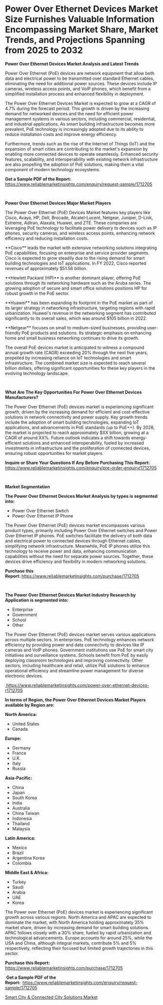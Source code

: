 <p><h1>Power Over Ethernet Devices Market Size Furnishes Valuable Information Encompassing Market Share, Market Trends, and Projections Spanning from 2025 to 2032</h1></p><p><strong>Power Over Ethernet Devices Market Analysis and Latest Trends</strong></p>
<p><p>Power Over Ethernet (PoE) devices are network equipment that allow both data and electrical power to be transmitted over standard Ethernet cables, eliminating the need for additional power sources. These devices include IP cameras, wireless access points, and VoIP phones, which benefit from a simplified installation process and enhanced flexibility in deployment.</p><p>The Power Over Ethernet Devices Market is expected to grow at a CAGR of 4.7% during the forecast period. This growth is driven by the increasing demand for networked devices and the need for efficient power management systems in various sectors, including commercial, residential, and industrial applications. As smart building infrastructure becomes more prevalent, PoE technology is increasingly adopted due to its ability to reduce installation costs and improve energy efficiency.</p><p>Furthermore, trends such as the rise of the Internet of Things (IoT) and the expansion of smart cities are contributing to the market's expansion by enabling more connected devices to operate seamlessly. Enhanced security features, scalability, and interoperability with existing network infrastructure are also propelling the adoption of PoE solutions, making them a vital component of modern technology ecosystems.</p></p>
<p><strong>Get a Sample PDF of the Report:&nbsp;</strong> <a href="https://www.reliablemarketinsights.com/enquiry/request-sample/1712705?utm_campaign=3267&utm_medium=2&utm_source=Github&utm_content=ia&utm_term=28032025&utm_id=power-over-ethernet-devices">https://www.reliablemarketinsights.com/enquiry/request-sample/1712705</a></p>
<p>&nbsp;</p>
<p><strong>Power Over Ethernet Devices Major Market Players</strong></p>
<p><p>The Power Over Ethernet (PoE) Devices Market features key players like Cisco, Avaya, HP, Dell, Brocade, Alcatel-Lucent, Netgear, Juniper, D-Link, Extreme, Adtran, Alaxala, Huawei, and ZTE. These companies are leveraging PoE technology to facilitate power delivery to devices such as IP phones, security cameras, and wireless access points, enhancing network efficiency and reducing installation costs. </p><p>**Cisco** leads the market with extensive networking solutions integrating PoE capabilities, focusing on enterprise and service provider segments. Cisco is expected to grow steadily due to the rising demand for smart building technologies and IoT applications. In FY 2022, Cisco reported revenues of approximately $51.56 billion.</p><p>**Hewlett Packard (HP)** is another dominant player, offering PoE solutions through its networking hardware such as the Aruba series. The growing adoption of secure and smart office solutions positions HP for robust growth in the PoE sector.</p><p>**Huawei** has been expanding its footprint in the PoE market as part of its larger strategy in networking infrastructure, targeting regions with rapid urbanization. Huawei's revenue in the networking segment has contributed significantly to its overall sales, which was around $105 billion in 2022.</p><p>**Netgear** focuses on small to medium-sized businesses, providing user-friendly PoE products and solutions. Its strategic emphasis on enhancing home and small business networking continues to drive its growth.</p><p>The overall PoE devices market is anticipated to witness a compound annual growth rate (CAGR) exceeding 20% through the next five years, propelled by increasing reliance on IoT technologies and smart infrastructure. The combined market size is expected to reach several billion dollars, offering significant opportunities for these key players in the evolving technology landscape.</p></p>
<p>&nbsp;</p>
<p><strong>What Are The Key Opportunities For Power Over Ethernet Devices Manufacturers?</strong></p>
<p><p>The Power Over Ethernet (PoE) devices market is experiencing significant growth, driven by the increasing demand for efficient and cost-effective solutions in network connectivity and power supply. Key growth trends include the adoption of smart building technologies, expanding IoT applications, and advancements in PoE standards (up to PoE++). By 2028, the market is projected to reach approximately $XX billion, growing at a CAGR of around XX%. Future outlook indicates a shift towards energy-efficient solutions and enhanced interoperability, fueled by increased investments in infrastructure and the proliferation of connected devices, ensuring robust opportunities for market players.</p></p>
<p><strong>Inquire or Share Your Questions If Any Before Purchasing This Report:</strong> <a href="https://www.reliablemarketinsights.com/enquiry/pre-order-enquiry/1712705?utm_campaign=3267&utm_medium=2&utm_source=Github&utm_content=ia&utm_term=28032025&utm_id=power-over-ethernet-devices">https://www.reliablemarketinsights.com/enquiry/pre-order-enquiry/1712705</a></p>
<p>&nbsp;</p>
<p><strong>Market Segmentation</strong></p>
<p><strong>The Power Over Ethernet Devices Market Analysis by types is segmented into:</strong></p>
<p><ul><li>Power Over Ethernet Switch</li><li>Power Over Ethernet IP Phone</li></ul></p>
<p><p>The Power Over Ethernet (PoE) devices market encompasses various product types, primarily including Power Over Ethernet switches and Power Over Ethernet IP phones. PoE switches facilitate the delivery of both data and electrical power to connected devices through Ethernet cables, simplifying network infrastructure. Meanwhile, PoE IP phones utilize this technology to receive power and data, enhancing communication capabilities without the need for separate power sources. Together, these devices drive efficiency and flexibility in modern networking solutions.</p></p>
<p><strong>Purchase this Report:&nbsp;</strong><a href="https://www.reliablemarketinsights.com/purchase/1712705?utm_campaign=3267&utm_medium=2&utm_source=Github&utm_content=ia&utm_term=28032025&utm_id=power-over-ethernet-devices">https://www.reliablemarketinsights.com/purchase/1712705</a></p>
<p>&nbsp;</p>
<p><strong>The Power Over Ethernet Devices Market Industry Research by Application is segmented into:</strong></p>
<p><ul><li>Enterprise</li><li>Government</li><li>School</li><li>Other</li></ul></p>
<p><p>The Power Over Ethernet (PoE) devices market serves various applications across multiple sectors. In enterprises, PoE technology enhances network efficiency by providing power and data connectivity to devices like IP cameras and VoIP phones. Government institutions use PoE for smart city initiatives and surveillance systems. Schools benefit from PoE by easily deploying classroom technologies and improving connectivity. Other sectors, including healthcare and retail, utilize PoE solutions to enhance operational efficiency and streamline power management for diverse electronic devices.</p></p>
<p><a href="https://www.reliablemarketinsights.com/power-over-ethernet-devices-r1712705?utm_campaign=3267&utm_medium=2&utm_source=Github&utm_content=ia&utm_term=28032025&utm_id=power-over-ethernet-devices">&nbsp;https://www.reliablemarketinsights.com/power-over-ethernet-devices-r1712705</a></p>
<p><strong>In terms of Region, the Power Over Ethernet Devices Market Players available by Region are:</strong></p>
<p>
    <p> <strong> North America: </strong>
        <ul>
            <li>United States</li>
            <li>Canada</li>
        </ul>
        </p> 
    <p> <strong> Europe: </strong>
        <ul>
            <li>Germany</li>
            <li>France</li>
            <li>U.K.</li>
            <li>Italy</li>
            <li>Russia</li>
        </ul>
        </p> 
    <p> <strong> Asia-Pacific: </strong>
        <ul>
            <li>China</li>
            <li>Japan</li>
            <li>South Korea</li>
            <li>India</li>
            <li>Australia</li>
            <li>China Taiwan</li>
            <li>Indonesia</li>
            <li>Thailand</li>
            <li>Malaysia</li>
        </ul>
        </p> 
    <p> <strong> Latin America: </strong>
        <ul>
            <li>Mexico</li>
            <li>Brazil</li>
            <li>Argentina Korea</li>
            <li>Colombia</li>
        </ul>
        </p> 
    <p> <strong> Middle East & Africa: </strong>
        <ul>
            <li>Turkey</li>
            <li>Saudi</li>
            <li>Arabia</li>
            <li>UAE</li>
            <li>Korea</li>
        </ul>
    </p>
    </p>
<p><p>The Power over Ethernet (PoE) devices market is experiencing significant growth across various regions. North America and APAC are expected to dominate the market, with North America holding approximately 35% market share, driven by increasing demand for smart building solutions. APAC follows closely with a 30% share, fueled by rapid urbanization and technological advancements. Europe accounts for around 25%, while the USA and China, although integral markets, contribute 5% and 5% respectively, reflecting their focused but limited growth trajectories in this sector.</p></p>
<p><strong>Purchase this Report: </strong><a href="https://www.reliablemarketinsights.com/purchase/1712705?utm_campaign=3267&utm_medium=2&utm_source=Github&utm_content=ia&utm_term=28032025&utm_id=power-over-ethernet-devices">https://www.reliablemarketinsights.com/purchase/1712705</a></p>
<p>&nbsp;<strong>Get a Sample PDF of the Report:&nbsp;&nbsp;</strong><a href="https://www.reliablemarketinsights.com/enquiry/request-sample/1712705?utm_campaign=3267&utm_medium=2&utm_source=Github&utm_content=ia&utm_term=28032025&utm_id=power-over-ethernet-devices">https://www.reliablemarketinsights.com/enquiry/request-sample/1712705</a></p>
<p><strong></strong></p>
<p><p><a href="https://github.com/zurubting/Market-Research-Report-List-1/blob/main/smart-city-connected-city-solutions-market.md?utm_campaign=3267&utm_medium=2&utm_source=Github&utm_content=ia&utm_term=28032025&utm_id=power-over-ethernet-devices">Smart City & Connected City Solutions Market</a></p></p>